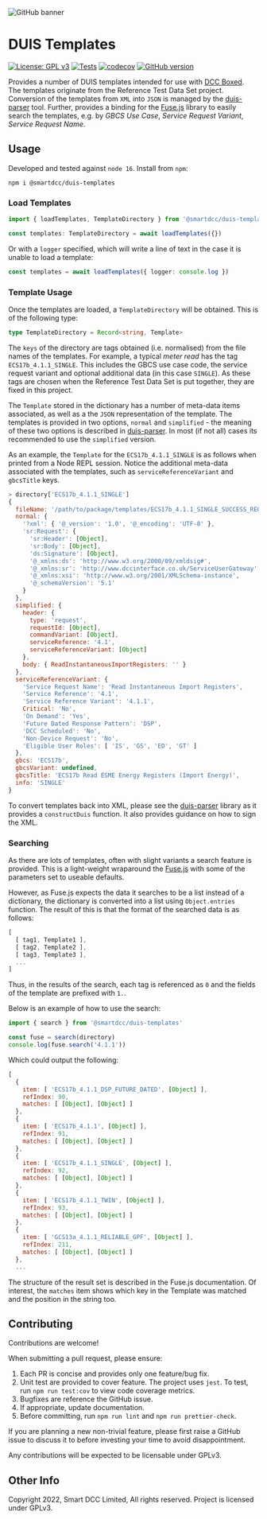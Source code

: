 ![GitHub banner](https://user-images.githubusercontent.com/527411/192760138-a1f61694-f705-4358-b419-e5eeb78c2ea0.png)

# DUIS Templates

[![License: GPL v3](https://img.shields.io/badge/License-GPLv3-blue.svg)](https://www.gnu.org/licenses/gpl-3.0)
[![Tests](https://github.com/SmartDCCInnovation/duis-templates/actions/workflows/node.yml/badge.svg?branch=main&event=push)](https://github.com/SmartDCCInnovation/duis-templates/actions/workflows/node.yml)
[![codecov](https://codecov.io/gh/SmartDCCInnovation/duis-templates/branch/main/graph/badge.svg?token=1FGAXZ5OS6)](https://codecov.io/gh/SmartDCCInnovation/duis-templates)
[![GitHub version](https://badge.fury.io/gh/SmartDCCInnovation%2Fduis-templates.svg)](https://badge.fury.io/gh/SmartDCCInnovation%2Fduis-templates)

Provides a number of DUIS templates intended for use with [DCC Boxed][boxed].
The templates originate from the Reference Test Data Set project. Conversion of
the templates from `XML` into `JSON` is managed by the
[duis-parser][duis-parser] tool. Further, provides a binding for the
[Fuse.js][fusejs] library to easily search the templates, e.g. by *GBCS Use
Case*, *Service Request Variant*, *Service Request Name*. 

## Usage

Developed and tested against `node 16`. Install from `npm`:

```
npm i @smartdcc/duis-templates
```

### Load Templates

```ts
import { loadTemplates, TemplateDirectory } from '@smartdcc/duis-templates'

const templates: TemplateDirectory = await loadTemplates({}) 
```

Or with a `logger` specified, which will write a line of text in the case it is
unable to load a template:

```ts
const templates = await loadTemplates({ logger: console.log })
```

### Template Usage

Once the templates are loaded, a `TemplateDirectory` will be obtained. This is
of the following type:

```ts
type TemplateDirectory = Record<string, Template>
```

The `keys` of the directory are tags obtained (i.e. normalised) from the file
names of the templates. For example, a typical *meter read* has the tag
`ECS17b_4.1.1_SINGLE`. This includes the GBCS use case code, the service request
variant and optional additional data (in this case `SINGLE`). As these tags are
chosen when the Reference Test Data Set is put together, they are fixed in this
project.

The `Template` stored in the dictionary has a number of meta-data items
associated, as well as a the `JSON` representation of the template. The
templates is provided in two options, `normal` and `simplified` - the meaning of
these two options is described in [duis-parser][duis-parser]. In most (if not
all) cases its recommended to use the `simplified` version.

As an example, the `Template` for the `ECS17b_4.1.1_SINGLE` is as follows when
printed from a Node REPL session. Notice the additional meta-data associated
with the templates, such as `serviceReferenceVariant` and `gbcsTitle` keys. 

```js
> directory['ECS17b_4.1.1_SINGLE']
{
  fileName: '/path/to/package/templates/ECS17b_4.1.1_SINGLE_SUCCESS_REQUEST_DUIS.XML',
  normal: {
    '?xml': { '@_version': '1.0', '@_encoding': 'UTF-8' },
    'sr:Request': {
      'sr:Header': [Object],
      'sr:Body': [Object],
      'ds:Signature': [Object],
      '@_xmlns:ds': 'http://www.w3.org/2000/09/xmldsig#',
      '@_xmlns:sr': 'http://www.dccinterface.co.uk/ServiceUserGateway',
      '@_xmlns:xsi': 'http://www.w3.org/2001/XMLSchema-instance',
      '@_schemaVersion': '5.1'
    }
  },
  simplified: {
    header: {
      type: 'request',
      requestId: [Object],
      commandVariant: [Object],
      serviceReference: '4.1',
      serviceReferenceVariant: [Object]
    },
    body: { ReadInstantaneousImportRegisters: '' }
  },
  serviceReferenceVariant: {
    'Service Request Name': 'Read Instantaneous Import Registers',
    'Service Reference': '4.1',
    'Service Reference Variant': '4.1.1',
    Critical: 'No',
    'On Demand': 'Yes',
    'Future Dated Response Pattern': 'DSP',
    'DCC Scheduled': 'No',
    'Non-Device Request': 'No',
    'Eligible User Roles': [ 'IS', 'GS', 'ED', 'GT' ]
  },
  gbcs: 'ECS17b',
  gbcsVariant: undefined,
  gbcsTitle: 'ECS17b Read ESME Energy Registers (Import Energy)',
  info: 'SINGLE'
}
```

To convert templates back into XML, please see the [duis-parser][duis-parser]
library as it provides a `constructDuis` function. It also provides guidance on
how to sign the XML.

### Searching

As there are lots of templates, often with slight variants a search feature is
provided. This is a light-weight wraparound the [Fuse.js][fusejs] with some of
the parameters set to useable defaults.

However, as Fuse.js expects the data it searches to be a list instead of a
dictionary, the dictionary is converted into a list using `Object.entries`
function. The result of this is that the format of the searched data is as
follows:

```js
[
  [ tag1, Template1 ],
  [ tag2, Template2 ],
  [ tag3, Template3 ],
  ...
]
```

Thus, in the results of the search, each tag is referenced as `0` and the fields
of the template are prefixed with `1.`.

Below is an example of how to use the search:

```ts
import { search } from '@smartdcc/duis-templates'

const fuse = search(directory)
console.log(fuse.search('4.1.1'))
```

Which could output the following:

```js
[
  {
    item: [ 'ECS17b_4.1.1_DSP_FUTURE_DATED', [Object] ],
    refIndex: 90,
    matches: [ [Object], [Object] ]
  },
  {
    item: [ 'ECS17b_4.1.1', [Object] ],
    refIndex: 91,
    matches: [ [Object], [Object] ]
  },
  {
    item: [ 'ECS17b_4.1.1_SINGLE', [Object] ],
    refIndex: 92,
    matches: [ [Object], [Object] ]
  },
  {
    item: [ 'ECS17b_4.1.1_TWIN', [Object] ],
    refIndex: 93,
    matches: [ [Object], [Object] ]
  },
  {
    item: [ 'GCS13a_4.1.1_RELIABLE_GPF', [Object] ],
    refIndex: 211,
    matches: [ [Object], [Object] ]
  },
  ...
```

The structure of the result set is described in the Fuse.js documentation. Of
interest, the `matches` item shows which key in the Template was matched and the
position in the string too.

## Contributing

Contributions are welcome!

When submitting a pull request, please ensure:

  1. Each PR is concise and provides only one feature/bug fix.
  2. Unit test are provided to cover feature. The project uses `jest`. To test,
     run `npm run test:cov` to view code coverage metrics.
  3. Bugfixes are reference the GitHub issue.
  4. If appropriate, update documentation.
  5. Before committing, run `npm run lint` and `npm run prettier-check`.

If you are planning a new non-trivial feature, please first raise a GitHub issue
to discuss it to before investing your time to avoid disappointment.

Any contributions will be expected to be licensable under GPLv3.

## Other Info

Copyright 2022, Smart DCC Limited, All rights reserved. Project is licensed under GPLv3.


[duis]: https://smartenergycodecompany.co.uk/the-smart-energy-code-2/ "Smart Energy Code"
[duis-parser]: https://github.com/SmartDCCInnovation/duis-parser "DUIS Parser"
[boxed]: https://www.smartdcc.co.uk/our-smart-network/network-products-services/dcc-boxed/ "DCC Boxed"
[fusejs]: https://fusejs.io/ "Fuse.js"
